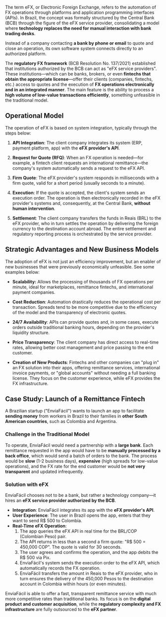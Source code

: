 The term eFX, or Electronic Foreign Exchange, refers to the automation of FX operations through platforms and application programming interfaces (APIs). In Brazil, the concept was formally structured by the Central Bank (BCB) through the figure of the eFX service provider, consolidating a model where **technology replaces the need for manual interaction with bank trading desks**.

Instead of a company contacting **a bank by phone or email** to quote and close an operation, its own software system connects directly to an authorized platform.

The **regulatory FX framework** (BCB Resolution No. 137/2021) established that institutions authorized by the BCB can act as "eFX service providers". These institutions—which can be banks, brokers, or even **fintechs that obtain the appropriate license**—offer their clients (companies, fintechs, etc.) access to quotes and the execution of **FX operations electronically and in an integrated manner**. The main feature is the ability to process a **high volume of low-value transactions efficiently**, something unfeasible in the traditional model.

## Operational Model

The operation of eFX is based on system integration, typically through the steps below:

1. **API Integration**: The client company integrates its system (ERP, payment platform, app) with the **eFX provider's API**.

1. **Request for Quote (RFQ)**: When an FX operation is needed—for example, a fintech client requests an international remittance—the company's system automatically sends a request to the eFX API.

1. **Firm Quote**: The eFX provider's system responds in milliseconds with a firm quote, valid for a short period (usually seconds to a minute).

1. **Execution**: If the quote is accepted, the client's system sends an execution order. The operation is then electronically recorded in the eFX provider's systems and, consequently, at the Central Bank, **without human intervention**.

1. **Settlement**: The client company transfers the funds in Reais (BRL) to the eFX provider, who in turn settles the operation by delivering the foreign currency to the destination account abroad. The entire settlement and regulatory reporting process is orchestrated by the service provider.

## Strategic Advantages and New Business Models

The adoption of eFX is not just an efficiency improvement, but an enabler of new businesses that were previously economically unfeasible. See some examples below:

* **Scalability:** Allows the processing of thousands of FX operations per minute, ideal for marketplaces, remittance fintechs, and international payment companies.

* **Cost Reduction**: Automation drastically reduces the operational cost per transaction. Spreads tend to be more competitive due to the efficiency of the model and the transparency of electronic quotes.

* **24/7 Availability**: APIs can provide quotes and, in some cases, execute orders outside traditional banking hours, depending on the provider's liquidity structure.

* **Price Transparency**: The client company has direct access to real-time rates, allowing better cost management and price passing to the end customer.

* **Creation of New Products**: Fintechs and other companies can "plug in" an FX solution into their apps, offering remittance services, international invoice payments, or "global accounts" without needing a full banking license. They focus on the customer experience, while eFX provides the FX infrastructure.

## Case Study: Launch of a Remittance Fintech

A Brazilian startup ("EnviaFácil") wants to launch an app to facilitate **sending money** from workers in Brazil to their families in **other South American countries**, such as Colombia and Argentina.

### Challenge in the Traditional Model

To operate, EnviaFácil would need a partnership with a **large bank**. Each remittance requested in the app would have to be **manually processed by a back office**, which would send a batch of orders to the bank. The process would be **slow** (1-2 business days), **expensive** (high spreads for low-value operations), and the FX rate for the end customer would be **not very transparent** and updated infrequently.

### Solution with eFX

EnviaFácil chooses not to be a bank, but rather a technology company—it hires an **eFX service provider authorized by the BCB**.

* **Integration**: EnviaFácil integrates its app with the **eFX provider's API**.
* **User Experience**: The user in Brazil opens the app, enters that they want to send R$ 500 to Colombia.
* **Real-Time eFX Operation**:
    1. The app queries the eFX API in real time for the BRL/COP (Colombian Peso) pair.
    1. The API returns in less than a second a firm quote: "R$ 500 = 450,000 COP". The quote is valid for 30 seconds.
    1. The user agrees and confirms the operation, and the app debits the R$ 500 via Pix.
    1. EnviaFácil's system sends the execution order to the eFX API, which automatically records the FX operation.
    1. EnviaFácil transfers the amount in Reais to the eFX provider, who in turn ensures the delivery of the 450,000 Pesos to the destination account in Colombia within hours (or even minutes).

EnviaFácil is able to offer a fast, transparent remittance service with much more competitive rates than traditional banks. Its focus is on the **digital product and customer acquisition**, while the **regulatory complexity and FX infrastructure** are fully outsourced to the **eFX partner**. 